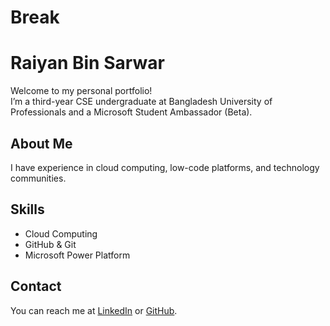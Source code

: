 # Break
# Raiyan Bin Sarwar
Welcome to my personal portfolio!  
I’m a third-year CSE undergraduate at Bangladesh University of Professionals and a Microsoft Student Ambassador (Beta).

## About Me
I have experience in cloud computing, low-code platforms, and technology communities.

## Skills
- Cloud Computing
- GitHub & Git
- Microsoft Power Platform

## Contact
You can reach me at [LinkedIn](https://www.linkedin.com/in/your_linkedin_username) or [GitHub](https://github.com/your_github_username).
